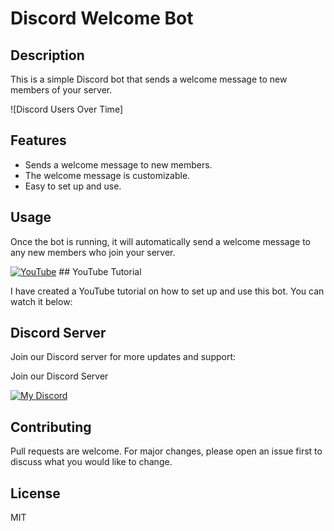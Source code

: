 # Discord Welcome Bot

## Description
This is a simple Discord bot that sends a welcome message to new members of your server.

![Discord Users Over Time]

## Features
- Sends a welcome message to new members.
- The welcome message is customizable.
- Easy to set up and use.

## Usage
Once the bot is running, it will automatically send a welcome message to any new members who join your server.

[![YouTube](https://raw.githubusercontent.com/rahuldkjain/github-profile-readme-generator/master/src/images/icons/Social/youtube.svg)](https://www.youtube.com/c/exatube) ##  YouTube Tutorial

I have created a YouTube tutorial on how to set up and use this bot. You can watch it below:

<!-- BEGIN YOUTUBE-CARDS -->
<!-- END YOUTUBE-CARDS -->

## Discord Server
Join our Discord server for more updates and support:

Join our Discord Server

<a href="https://discord.gg/ejYNZwDVHH" target="_blank">
    <img src="https://discord-readme-badge-mu.vercel.app/api?id=635933198035058700" alt="My Discord" />
</a>

## Contributing
Pull requests are welcome. For major changes, please open an issue first to discuss what you would like to change.

## License
MIT
